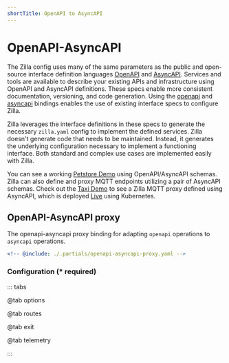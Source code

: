```yaml
---
shortTitle: OpenAPI to AsyncAPI
---
```


# OpenAPI-AsyncAPI

The Zilla config uses many of the same parameters as the public and open-source interface definition languages [OpenAPI](https://www.openapis.org/) and [AsyncAPI](https://www.asyncapi.com/). Services and tools are available to describe your existing APIs and infrastructure using OpenAPI and AsyncAPI definitions. These specs enable more consistent documentation, versioning, and code generation. Using the [openapi](./openapi.md#openapi-client) and [asyncapi](./asyncapi.md#asyncapi-client) bindings enables the use of existing interface specs to configure Zilla.

Zilla leverages the interface definitions in these specs to generate the necessary `zilla.yaml` config to implement the defined services. Zilla doesn't generate code that needs to be maintained. Instead, it generates the underlying configuration necessary to implement a functioning interface. Both standard and complex use cases are implemented easily with Zilla.

You can see a working [Petstore Demo](https://github.com/aklivity/zilla-demos/tree/main/petstore) using OpenAPI/AsyncAPI schemas. Zilla can also define and proxy MQTT endpoints utilizing a pair of AsyncAPI schemas. Check out the [Taxi Demo](https://github.com/aklivity/zilla-demos/tree/main/taxi) to see a Zilla MQTT proxy defined using AsyncAPI, which is deployed [Live](https://taxi.aklivity.io/) using Kubernetes.

## OpenAPI-AsyncAPI proxy

The openapi-asyncapi proxy binding for adapting `openapi` operations to `asyncapi` operations.

```yaml {3}
<!-- @include: ./.partials/openapi-asyncapi-proxy.yaml -->
```

### Configuration (\* required)

::: tabs

@tab options

<!-- @include: ./.partials/openapi-asyncapi-options.md -->

@tab routes

<!-- @include: ./.partials/openapi-asyncapi-routes.md -->

@tab exit

<!-- @include: ./.partials/exit.md -->

@tab telemetry

<!-- @include: ./.partials/telemetry.md -->

:::
